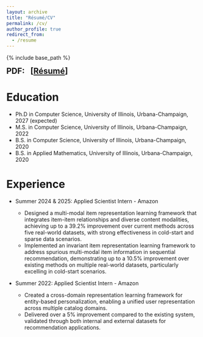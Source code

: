 ```yaml
---
layout: archive
title: "Résumé/CV"
permalink: /cv/
author_profile: true
redirect_from:
  - /resume
---
```


{% include base_path %}

<b style="font-size: 1.5em;">
    PDF:
    &nbsp;
    [<a href="/files/Resume-Junting Wang.pdf">Résumé</a>]
</b>


Education
======
* Ph.D in Computer Science, University of Illinois, Urbana-Champaign, 2027 (expected)
* M.S. in Computer Science, University of Illinois, Urbana-Champaign, 2022
* B.S. in Computer Science, University of Illinois, Urbana-Champaign, 2020
* B.S. in Applied Mathematics, University of Illinois, Urbana-Champaign, 2020


Experience
======
* Summer 2024 & 2025: Applied Scientist Intern - Amazon
  * Designed a multi-modal item representation learning framework that integrates item-item relationships and diverse content modalities, achieving up to a 39.2% improvement over current methods across five real-world datasets, with strong effectiveness in cold-start and sparse data scenarios.
  * Implemented an invariant item representation learning framework to address spurious multi-modal item information in sequential recommendation, demonstrating up to a 10.5% improvement over existing methods on multiple real-world datasets, particularly excelling in cold-start scenarios.
  <!-- * Designed a multi-modal item representation learning framework that incorporates item-item relationships and diverse content modalities to enhance substitute and complementary item recommendations.
  * Demonstrated up to a 39.2% improvement over current methods across five real-world datasets, highlighting its effectiveness, particularly in cold-start and sparse data scenarios. -->




* Summer 2022: Applied Scientist Intern - Amazon
  * Created a cross-domain representation learning framework for entity-based personalization, enabling a unified user representation across multiple catalog domains.
  * Delivered over a 5% improvement compared to the existing system, validated through both internal and external datasets for recommendation applications.

